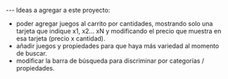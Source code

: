 --- Ideas a agregar a este proyecto:
* poder agregar juegos al carrito por cantidades, mostrando solo una tarjeta que indique x1, x2... xN y modificando el precio que muestra en esa tarjeta (precio x cantidad).
* añadir juegos y propiedades para que haya más variedad al momento de buscar.
* modificar la barra de búsqueda para discriminar por categorías / propiedades.
